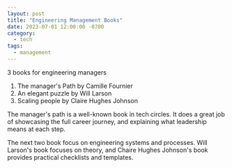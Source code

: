 ```yaml
---
layout: post
title: "Engineering Management Books"
date: 2023-07-01 12:00:00 -0700
category:
  - tech
tags:
  - management
---
```


3 books for engineering managers

1. The manager's Path by Camille Fournier
2. An elegant puzzle by Will Larson
3. Scaling people by Claire Hughes Johnson

The manager's path is a well-known book in tech circles. It does a great job of showcasing 
the full career journey, and explaining what leadership means at each step.

The next two book focus on engineering systems and processes. Will Larson's book focuses on theory,
and Chaire Hughes Johnson's book provides practical checklists and templates. 
